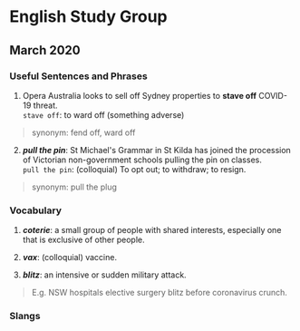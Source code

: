 # English Study Group
## March 2020

### Useful Sentences and Phrases

1. Opera Australia looks to sell off Sydney properties to **stave off** COVID-19 threat.  
`stave off`:  to ward off (something adverse)  
> synonym: fend off, ward off  

2. ***pull the pin***: St Michael's Grammar in St Kilda has joined the procession of Victorian non-government schools pulling the pin on classes.   
`pull the pin`: (colloquial) To opt out; to withdraw; to resign.  
> synonym: pull the plug

### Vocabulary

1. ***coterie***: a small group of people with shared interests, especially one that is exclusive of other people.  

2. ***vax***: (colloquial) vaccine.  

3. ***blitz***: an intensive or sudden military attack.  

> E.g. NSW hospitals elective surgery blitz before coronavirus crunch.  

### Slangs  
